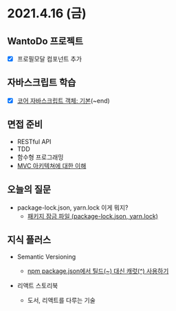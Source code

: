 # 2021.4.16 (금)

## WantoDo 프로젝트

- [x] 프로필모달 컴포넌트 추가

## 자바스크립트 학습

- [x] [코어 자바스크립트 객체: 기본](https://ko.javascript.info/object-basics)(~end)

## 면접 준비

- RESTful API
- TDD
- 함수형 프로그래밍
- [MVC 아키텍쳐에 대한 이해](https://asfirstalways.tistory.com/180)

## 오늘의 질문

- package-lock.json, yarn.lock 이게 뭐지?
  - [패키지 잠금 파일 (package-lock.json, yarn.lock)](https://www.daleseo.com/js-package-locks/)

## 지식 플러스

- Semantic Versioning

  - [npm package.json에서 틸드(~) 대신 캐럿(^) 사용하기](https://blog.outsider.ne.kr/1041)

- 리액트 스토리북
  - 도서, 리액트를 다루는 기술
